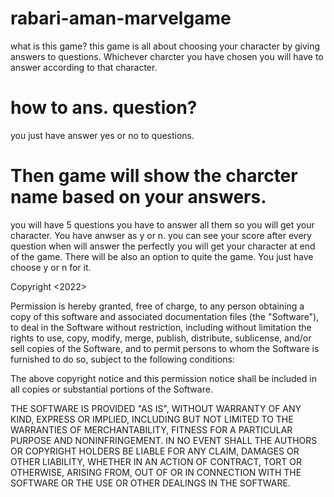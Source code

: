 # rabari-aman-marvelgame
what is this game?
this game is all about choosing your character by giving answers to questions. Whichever charcter you have chosen you will have to answer according to that character.

# how to ans. question?
you just have answer yes or no to questions.

# Then game will show the charcter name based on your answers.

you will have 5 questions you have to answer all them so you will get your character. You have anwser as y or n. you can see your score after every question when will answer the perfectly you will get your character at end of the game. There will be also an option to quite the game. You just have choose y or n for it.

Copyright <2022> <Aman Rabari> 

Permission is hereby granted, free of charge, to any person obtaining a copy of this software and associated documentation files (the "Software"), to deal in the Software without restriction, including without limitation the rights to use, copy, modify, merge, publish, distribute, sublicense, and/or sell copies of the Software, and to permit persons to whom the Software is furnished to do so, subject to the following conditions:

The above copyright notice and this permission notice shall be included in all copies or substantial portions of the Software.

THE SOFTWARE IS PROVIDED "AS IS", WITHOUT WARRANTY OF ANY KIND, EXPRESS OR IMPLIED, INCLUDING BUT NOT LIMITED TO THE WARRANTIES OF MERCHANTABILITY, FITNESS FOR A PARTICULAR PURPOSE AND NONINFRINGEMENT. IN NO EVENT SHALL THE AUTHORS OR COPYRIGHT HOLDERS BE LIABLE FOR ANY CLAIM, DAMAGES OR OTHER LIABILITY, WHETHER IN AN ACTION OF CONTRACT, TORT OR OTHERWISE, ARISING FROM, OUT OF OR IN CONNECTION WITH THE SOFTWARE OR THE USE OR OTHER DEALINGS IN THE SOFTWARE.